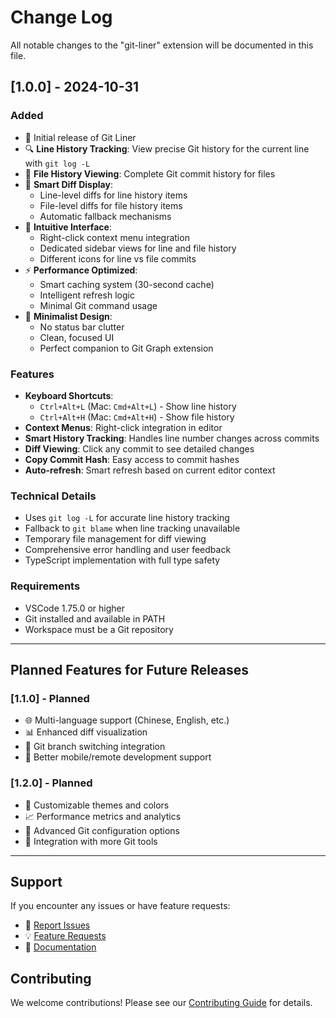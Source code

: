 # Change Log

All notable changes to the "git-liner" extension will be documented in this file.

## [1.0.0] - 2024-10-31

### Added
- 🎉 Initial release of Git Liner
- 🔍 **Line History Tracking**: View precise Git history for the current line with `git log -L`
- 📁 **File History Viewing**: Complete Git commit history for files
- 🎯 **Smart Diff Display**: 
  - Line-level diffs for line history items
  - File-level diffs for file history items
  - Automatic fallback mechanisms
- 🚀 **Intuitive Interface**:
  - Right-click context menu integration
  - Dedicated sidebar views for line and file history
  - Different icons for line vs file commits
- ⚡ **Performance Optimized**:
  - Smart caching system (30-second cache)
  - Intelligent refresh logic
  - Minimal Git command usage
- 🎨 **Minimalist Design**:
  - No status bar clutter
  - Clean, focused UI
  - Perfect companion to Git Graph extension

### Features
- **Keyboard Shortcuts**:
  - `Ctrl+Alt+L` (Mac: `Cmd+Alt+L`) - Show line history
  - `Ctrl+Alt+H` (Mac: `Cmd+Alt+H`) - Show file history
- **Context Menus**: Right-click integration in editor
- **Smart History Tracking**: Handles line number changes across commits
- **Diff Viewing**: Click any commit to see detailed changes
- **Copy Commit Hash**: Easy access to commit hashes
- **Auto-refresh**: Smart refresh based on current editor context

### Technical Details
- Uses `git log -L` for accurate line history tracking
- Fallback to `git blame` when line tracking unavailable
- Temporary file management for diff viewing
- Comprehensive error handling and user feedback
- TypeScript implementation with full type safety

### Requirements
- VSCode 1.75.0 or higher
- Git installed and available in PATH
- Workspace must be a Git repository

---

## Planned Features for Future Releases

### [1.1.0] - Planned
- 🌐 Multi-language support (Chinese, English, etc.)
- 📊 Enhanced diff visualization
- 🔄 Git branch switching integration
- 📱 Better mobile/remote development support

### [1.2.0] - Planned  
- 🎨 Customizable themes and colors
- 📈 Performance metrics and analytics
- 🔧 Advanced Git configuration options
- 🚀 Integration with more Git tools

---

## Support

If you encounter any issues or have feature requests:
- 🐛 [Report Issues](https://github.com/crazykun/git-liner/issues)
- 💡 [Feature Requests](https://github.com/crazykun/git-liner/issues)
- 📖 [Documentation](https://github.com/crazykun/git-liner#readme)

## Contributing

We welcome contributions! Please see our [Contributing Guide](https://github.com/crazykun/git-liner/blob/main/CONTRIBUTING.md) for details.